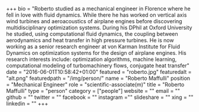 +++
bio = "Roberto studied as a mechanical engineer in Florence where he fell in  love with fluid dynamics. While there he has worked on vertical axis wind turbines and aeroacoustics of airplane engines before discovering  multidisciplinary optimization systems. During his DPhil at Oxford University he studied, using computational fluid dynamics, the coupling between aerodynamics and heat transfer in high pressure turbines. He is  now working as a senior research engineer at von Karman Institute for Fluid Dynamics on optimization systems for the design of airplane engines. His research interests include: optimization algorithms, machine learning, computational modeling of turbomachinery flows, conjugate heat transfer"
date = "2016-06-01T10:58:42+01:00"
featured = "roberto.jpg"
featuredalt = "alt.png"
featuredpath = "/img/person/"
name = "Roberto Maffulli"
position = "Mechanical Engineer"
role = "scientific-associate(m)"
title = "Roberto Maffulli"
type = "person"
category = ["people"]
website = ""
email = ""
github = ""
twitter = ""
facebook = ""
instagram =""
slideshare = ""
xing = ""
linkedin = ""
+++
